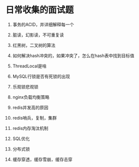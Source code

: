 # 日常收集的面试题

1. 事务的ACID，并详细解释每一个  
<span hidden>123</span>

2. 脏读，幻影读，不可重复读  
<span hidden>123</span>

3. 红黑树，二叉树的算法  
<span hidden>123</span>

4. 如何解决hash冲突的，如果冲突了，怎么在hash表中找到目标值  
<span hidden>123</span>

5. ThreadLocal是啥  
<span hidden>123</span>

6. MySQL行锁是否有死锁的出现  

7. 乐观锁悲观锁  

1. nginx负载均衡策略  

1. redis并发高的原因  

1. redis哨兵，复制，集群  

1. redis内存淘汰机制  

1. SQL优化  

1. 分布式锁  

1. 缓存穿透，缓存雪崩，缓存击穿  
<span style="display: none">
- 缓存穿透  
    a. 查询一个不存在的数据，一般的缓存都不会将空的情况写入缓存。  
    b. 可以用布隆过滤器，或将空也缓存，过期时间设置的短一点(5分钟)  
- 缓存雪崩  
    a. 大量的缓存设置了相同的过期时间，导致同一时间大量的请求到达数据库  
    b. 缓存的时间可以分散开，比如在原有的过期时间上加点随机值  
- 缓存击穿  
    a. 某个数据在缓存过期的时候有大量的并发访问，这样就导致了大量针对该key的请求落到了数据库上  
    b. 可以设置不过期，只更新；或使用互斥锁，在访问缓存过期的数据时，不是去撸数据库，而是先使用缓存工具的某些带成功返回值的操作(如Redis的SETNX)去set一个mutex key，当操作返回成功时，再进行load db的操作  
</span>
